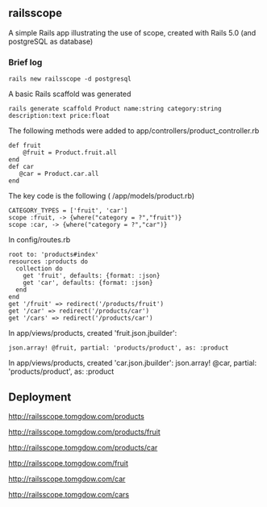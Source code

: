 ## railsscope

A simple Rails app illustrating the use of scope, created with Rails 5.0 (and postgreSQL as database)

### Brief log

    rails new railsscope -d postgresql

 A basic Rails scaffold was generated

    rails generate scaffold Product name:string category:string description:text price:float
The following methods were added to app/controllers/product_controller.rb

    def fruit
        @fruit = Product.fruit.all
    end 
    def car 
       @car = Product.car.all
    end

The key code is the following ( /app/models/product.rb)

    CATEGORY_TYPES = ['fruit', 'car']
    scope :fruit, -> {where("category = ?","fruit")}
    scope :car, -> {where("category = ?","car")}
In config/routes.rb

    root to: 'products#index'
    resources :products do
      collection do
        get 'fruit', defaults: {format: :json}
        get 'car', defaults: {format: :json}
      end 
    end 
    get '/fruit' => redirect('/products/fruit')
    get '/car' => redirect('/products/car')
    get '/cars' => redirect('/products/car')

In app/views/products, created 'fruit.json.jbuilder':

    json.array! @fruit, partial: 'products/product', as: :product  

In app/views/products, created 'car.json.jbuilder':
    json.array! @car, partial: 'products/product', as: :product 

## Deployment

http://railsscope.tomgdow.com/products

http://railsscope.tomgdow.com/products/fruit

http://railsscope.tomgdow.com/products/car

http://railsscope.tomgdow.com/fruit

http://railsscope.tomgdow.com/car

http://railsscope.tomgdow.com/cars

